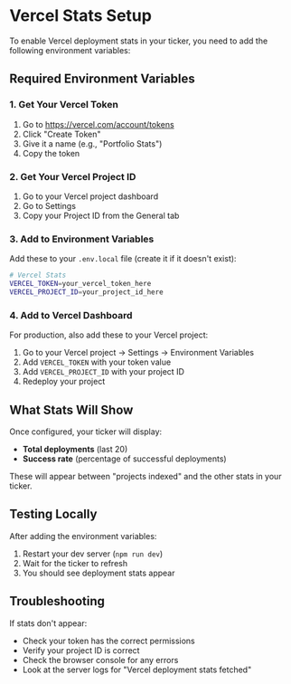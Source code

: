 # Vercel Stats Setup

To enable Vercel deployment stats in your ticker, you need to add the following environment variables:

## Required Environment Variables

### 1. Get Your Vercel Token

1. Go to https://vercel.com/account/tokens
2. Click "Create Token"
3. Give it a name (e.g., "Portfolio Stats")
4. Copy the token

### 2. Get Your Vercel Project ID

1. Go to your Vercel project dashboard
2. Go to Settings
3. Copy your Project ID from the General tab

### 3. Add to Environment Variables

Add these to your `.env.local` file (create it if it doesn't exist):

```bash
# Vercel Stats
VERCEL_TOKEN=your_vercel_token_here
VERCEL_PROJECT_ID=your_project_id_here
```

### 4. Add to Vercel Dashboard

For production, also add these to your Vercel project:

1. Go to your Vercel project → Settings → Environment Variables
2. Add `VERCEL_TOKEN` with your token value
3. Add `VERCEL_PROJECT_ID` with your project ID
4. Redeploy your project

## What Stats Will Show

Once configured, your ticker will display:
- **Total deployments** (last 20)
- **Success rate** (percentage of successful deployments)

These will appear between "projects indexed" and the other stats in your ticker.

## Testing Locally

After adding the environment variables:
1. Restart your dev server (`npm run dev`)
2. Wait for the ticker to refresh
3. You should see deployment stats appear

## Troubleshooting

If stats don't appear:
- Check your token has the correct permissions
- Verify your project ID is correct
- Check the browser console for any errors
- Look at the server logs for "Vercel deployment stats fetched"

